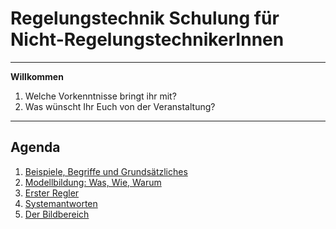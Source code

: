 Regelungstechnik Schulung für Nicht-RegelungstechnikerInnen
==========================
---

**Willkommen**
1. Welche Vorkenntnisse bringt ihr mit?
2. Was wünscht Ihr Euch von der Veranstaltung?

---

## Agenda
1.  [Beispiele, Begriffe und Grundsätzliches](2_Begriffe)
3.  [Modellbildung: Was, Wie, Warum](3_Modellbildung)
4.  [Erster Regler](4_Erste_Regler)
5.  [Systemantworten](5_Dynamisches_Verhalten)
6.  [Der Bildbereich](6_Laplace)





